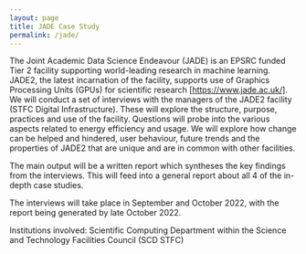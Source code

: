 ```yaml
---
layout: page
title: JADE Case Study
permalink: /jade/
---
```

The Joint Academic Data Science Endeavour (JADE) is an EPSRC funded Tier 2 facility supporting world-leading research in machine learning. JADE2, the latest incarnation of the facility, supports use of Graphics Processing Units (GPUs) for scientific research [https://www.jade.ac.uk/]. We will conduct a set of interviews with the managers of the JADE2 facility (STFC Digital Infrastructure). These will explore the structure, purpose, practices and use of the facility. Questions will probe into the various aspects related to energy efficiency and usage. We will explore how change can be helped and hindered, user behaviour, future trends and the properties of JADE2 that are unique and are in common with other facilities.

The main output will be a written report which syntheses the key findings from the interviews. This will feed into a general report about all 4 of the in-depth case studies.

The interviews will take place in September and October 2022, with the report being generated by late October 2022.

Institutions involved: Scientific Computing Department within the Science and Technology Facilities Council (SCD STFC)
